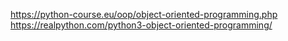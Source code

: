 https://python-course.eu/oop/object-oriented-programming.php
https://realpython.com/python3-object-oriented-programming/
